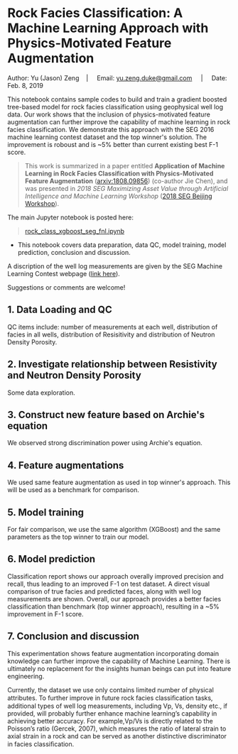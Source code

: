 # Rock Facies Classification: A Machine Learning Approach with Physics-Motivated Feature Augmentation

Author: Yu (Jason) Zeng  &nbsp; &nbsp;| &nbsp; &nbsp; Email: yu.zeng.duke@gmail.com &nbsp; &nbsp; | &nbsp; &nbsp; Date: Feb. 8, 2019

This notebook contains sample codes to build and train a gradient boosted tree-based model for rock facies classification using geophysical well log data. Our work shows that the inclusion of physics-motivated feature augmentation can further improve the capability of machine learning in rock facies classification. We demonstrate this approach with the SEG 2016 machine learning contest dataset and the top winner's solution. The improvement is roboust and is ~5% better than current existing best F-1 score.

> This work is summarized in a paper entitled **Application of Machine Learning in Rock Facies Classification with Physics-Motivated Feature Augmentation** ([arxiv:1808.09856](https://arxiv.org/abs/1808.09856)) (co-author Jie Chen), and was presented in *2018 SEG Maximizing Asset Value through Artificial Intelligence and Machine Learning Workshop* ([2018 SEG Beijing Workshop](https://seg.org/Portals/0/SEG/Events/AIML_2018/Official_Program_AI_ML.pdf)). 

The main Jupyter notebook is posted here:
> [rock_class_xgboost_seg_fnl.ipynb](rock_class_xgboost_seg_fnl.ipynb)
  * This notebook covers data preparation, data QC, model training, model prediction, conclusion and discussion.
  
A discription of the well log measurements are given by the SEG Machine Learning Contest webpage ([link here](https://github.com/seg/2016-ml-contest)).

Suggestions or comments are welcome!

## 1. Data Loading and QC
QC items include: number of measurements at each well, distribution of facies in all wells, distribution of Resisitivity and distribution of Neutron Density Porosity.

## 2. Investigate relationship between Resistivity and Neutron Density Porosity
Some data exploration.

## 3. Construct new feature based on Archie's equation
We observed strong discrimination power using Archie's equation.

## 4. Feature augmentations
We used same feature augmentation as used in top winner's approach. This will be used as a benchmark for comparison. 

## 5. Model training
For fair comparison, we use the same algorithm (XGBoost) and the same parameters as the top winner to train our model.

## 6. Model prediction
Classification report shows our approach overally improved precision and recall, thus leading to an improved F-1 on test dataset.
A direct visual comparison of true facies and predicted faces, along with well log measurements are shown. Overall, our approach provides a better facies classification than benchmark (top winner approach), resulting in a ~5% improvement in F-1 score.

## 7. Conclusion and discussion
This experimentation shows feature augmentation incorporating domain knowledge can further improve the capability of Machine Learning. There is ultimately no replacement for the insights human beings can put into feature engineering.

Currently, the dataset we use only contains limited number of physical attributes. To further improve in future rock facies classiﬁcation tasks, additional types of well log measurements, including Vp, Vs, density etc., if provided, will probably further enhance machine learning’s capability in achieving better accuracy. For example,Vp/Vs is directly related to the Poisson’s ratio (Gercek, 2007), which measures the ratio of lateral strain to axial strain in a rock and can be served as another distinctive discriminator in facies classiﬁcation.

